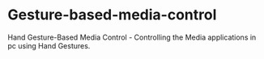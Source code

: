 # Gesture-based-media-control
Hand Gesture-Based Media Control -  Controlling the Media applications in pc using Hand Gestures.
